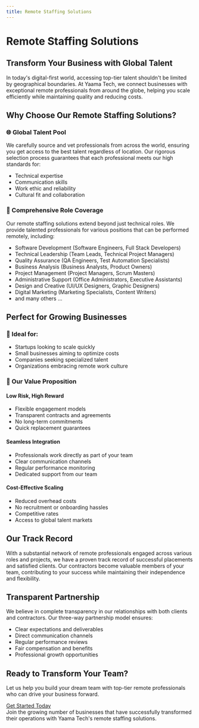 ```yaml
---
title: Remote Staffing Solutions
---
```


# Remote Staffing Solutions

## Transform Your Business with Global Talent

In today's digital-first world, accessing top-tier talent shouldn't be limited by geographical boundaries. At Yaama Tech, we connect businesses with exceptional remote professionals from around the globe, helping you scale efficiently while maintaining quality and reducing costs.

## Why Choose Our Remote Staffing Solutions?

### 🌐 Global Talent Pool
We carefully source and vet professionals from across the world, ensuring you get access to the best talent regardless of location. Our rigorous selection process guarantees that each professional meets our high standards for:
- Technical expertise
- Communication skills
- Work ethic and reliability
- Cultural fit and collaboration

### 💼 Comprehensive Role Coverage
Our remote staffing solutions extend beyond just technical roles. We provide talented professionals for various positions that can be performed remotely, including:
- Software Development (Software Engineers, Full Stack Developers)
- Technical Leadership (Team Leads, Technical Project Managers)
- Quality Assurance (QA Engineers, Test Automation Specialists)
- Business Analysis (Business Analysts, Product Owners)
- Project Management (Project Managers, Scrum Masters)
- Administrative Support (Office Administrators, Executive Assistants)
- Design and Creative (UI/UX Designers, Graphic Designers)
- Digital Marketing (Marketing Specialists, Content Writers)
- and many others ...

## Perfect for Growing Businesses

### 🚀 Ideal for:
- Startups looking to scale quickly
- Small businesses aiming to optimize costs
- Companies seeking specialized talent
- Organizations embracing remote work culture

### 💪 Our Value Proposition

#### Low Risk, High Reward
- Flexible engagement models
- Transparent contracts and agreements
- No long-term commitments
- Quick replacement guarantees

#### Seamless Integration
- Professionals work directly as part of your team
- Clear communication channels
- Regular performance monitoring
- Dedicated support from our team

#### Cost-Effective Scaling
- Reduced overhead costs
- No recruitment or onboarding hassles
- Competitive rates
- Access to global talent markets

## Our Track Record

With a substantial network of remote professionals engaged across various roles and projects, we have a proven track record of successful placements and satisfied clients. Our contractors become valuable members of your team, contributing to your success while maintaining their independence and flexibility.

## Transparent Partnership

We believe in complete transparency in our relationships with both clients and contractors. Our three-way partnership model ensures:
- Clear expectations and deliverables
- Direct communication channels
- Regular performance reviews
- Fair compensation and benefits
- Professional growth opportunities

## Ready to Transform Your Team?

Let us help you build your dream team with top-tier remote professionals who can drive your business forward.

<div class="text-center margin-top--xl">
  <a href="/contact-us" class="button button--primary button--lg">
    Get Started Today
  </a>
</div>

<div class="text-center margin-top--md text-small">
  Join the growing number of businesses that have successfully transformed their operations with Yaama Tech's remote staffing solutions.
</div> 